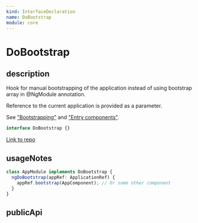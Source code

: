 ```yaml
---
kind: InterfaceDeclaration
name: DoBootstrap
module: core
---
```


# DoBootstrap

## description

Hook for manual bootstrapping of the application instead of using bootstrap array in @NgModule
annotation.

Reference to the current application is provided as a parameter.

See ["Bootstrapping"](guide/bootstrapping) and ["Entry components"](guide/entry-components).

```ts
interface DoBootstrap {}
```

[Link to repo](https://github.com/timdeschryver/angular/blob/master/packages/core/src/metadata/ng_module.ts#L344-L346)

## usageNotes

```typescript
class AppModule implements DoBootstrap {
  ngDoBootstrap(appRef: ApplicationRef) {
    appRef.bootstrap(AppComponent); // Or some other component
  }
}
```

## publicApi
